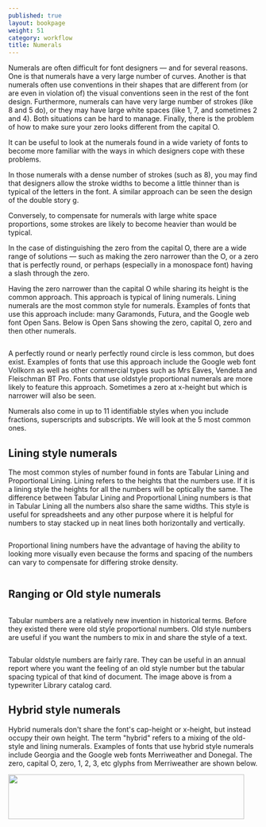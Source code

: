 ```yaml
---
published: true
layout: bookpage
weight: 51
category: workflow
title: Numerals
---
```


Numerals are often difficult for font designers — and for several reasons. One is that numerals have a very large number of curves. Another is that numerals often use conventions in their shapes that are different from (or are even in violation of) the visual conventions seen in the rest of the font design. Furthermore, numerals can have very large number of strokes (like 8 and 5 do), or they may have large white spaces (like 1, 7, and sometimes 2 and 4). Both situations can be hard to manage. Finally, there is the problem of how to make sure your zero looks different from the capital O.

It can be useful to look at the numerals found in a wide variety of fonts to become more familiar with the ways in which designers cope with these problems.

In those numerals with a dense number of strokes (such as 8), you may find that designers allow the stroke widths to become a little thinner than is typical of the letters in the font. A similar approach can be seen the design of the double story g.

Conversely, to compensate for numerals with large white space proportions, some strokes are likely to become heavier than would be typical.

In the case of distinguishing the zero from the capital O, there are a wide range of solutions — such as making the zero narrower than the O, or a zero that is perfectly round, or perhaps (especially in a monospace font) having a slash through the zero.

Having the zero narrower than the capital O while sharing its height is the common approach. This approach is typical of lining numerals. Lining numerals are the most common style for numerals. Examples of fonts that use this approach include: many Garamonds, Futura, and the Google web font Open Sans. Below is Open Sans showing the zero, capital O, zero and then other numerals.

<img src="images/open-sans-numbers.png" alt="">

A perfectly round or nearly perfectly round circle is less common, but does exist. Examples of fonts that use this approach include the Google web font Vollkorn as well as other commercial types such as Mrs Eaves, Vendeta and Fleischman BT Pro. Fonts that use oldstyle proportional numerals are more likely to feature this approach. Sometimes a zero at x-height but which is narrower will also be seen.

Numerals also come in up to 11 identifiable styles when you include fractions, superscripts and subscripts. We will look at the 5 most common ones.

## Lining style numerals

The most common styles of number found in fonts are Tabular Lining and Proportional Lining. Lining refers to the heights that the numbers use. If it is a lining style the heights for all the numbers will be optically the same. The difference between Tabular Lining and Proportional Lining numbers is that in Tabular Lining all the numbers also share the same widths. This style is useful for spreadsheets and any other purpose where it is helpful for numbers to stay stacked up in neat lines both horizontally and vertically. 

<img src="images/2Tabularlining2.png" alt="">



Proportional lining numbers have the advantage of having the ability to looking more visually even because the forms and spacing of the numbers can vary to compensate for differing stroke density.

<img src="images/2Lining%20Proportional.png" alt="">



## Ranging or Old style numerals
<img src="images/2Proportional%20oldstyle.png" alt="">

Tabular numbers are a relatively new invention in historical terms. Before they existed there were old style proportional numbers. Old style numbers are useful if you want the numbers to mix in and share the style of a text.

<img src="images/2tabular%20oldstyle.png" alt="">

Tabular oldstyle numbers are fairly rare. They can be useful in an annual report where you want the feeling of an old style number but the tabular spacing typical of that kind of document. The image above is from a typewriter Library catalog card. 

## Hybrid style numerals

Hybrid numerals don't share the font's cap-height or x-height, but instead occupy their own height. The term "hybrid" refers to a mixing of the old-style and lining numerals. Examples of fonts that use hybrid style numerals include Georgia and the Google web fonts Merriweather and Donegal. The zero, capital O, zero, 1, 2, 3, etc glyphs from Merriweather are shown below.

<img src="images/Merriweather-numbers.png" alt="" height="90" width="475">
